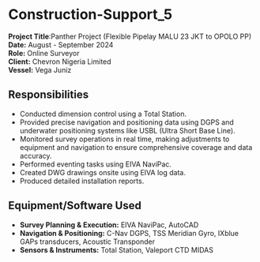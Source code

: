 # Construction-Support_5
**Project Title**:Panther Project (Flexible Pipelay MALU 23 JKT to OPOLO PP)
**Date:** August - September 2024  
**Role:** Online Surveyor  
**Client:** Chevron Nigeria Limited  
**Vessel:** Vega Juniz  

## Responsibilities  
- Conducted dimension control using a Total Station.  
- Provided precise navigation and positioning data using DGPS and underwater positioning systems like USBL (Ultra Short Base Line).  
- Monitored survey operations in real time, making adjustments to equipment and navigation to ensure comprehensive coverage and data accuracy.  
- Performed eventing tasks using EIVA NaviPac.  
- Created DWG drawings onsite using EIVA log data.  
- Produced detailed installation reports.  

## Equipment/Software Used  
- **Survey Planning & Execution:** EIVA NaviPac, AutoCAD  
- **Navigation & Positioning:** C-Nav DGPS, TSS Meridian Gyro, IXblue GAPs transducers, Acoustic Transponder  
- **Sensors & Instruments:** Total Station, Valeport CTD MIDAS  
